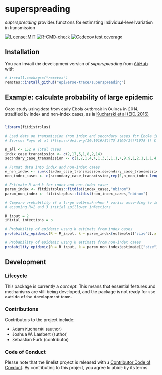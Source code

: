 
<!-- README.md is generated from README.Rmd. Please edit that file -->

# superspreading

*superspreading* provides functions for estimating individual-level
variation in transmission

<!-- badges: start -->

[![License:
MIT](https://img.shields.io/badge/License-MIT-yellow.svg)](https://opensource.org/licenses/MIT)
[![R-CMD-check](https://github.com/epiverse-trace/superspreading/actions/workflows/R-CMD-check.yaml/badge.svg)](https://github.com/epiverse-trace/superspreading/actions/workflows/R-CMD-check.yaml)
[![Codecov test
coverage](https://codecov.io/gh/epiverse-trace/superspreading/branch/main/graph/badge.svg)](https://app.codecov.io/gh/epiverse-trace/superspreading?branch=main)
<!-- badges: end -->

## Installation

You can install the development version of *superspreading* from
[GitHub](https://github.com/) with:

``` r
# install.packages("remotes")
remotes::install_github("epiverse-trace/superspreading")
```

## Example: calculate probability of large epidemic

Case study using data from early Ebola outbreak in Guinea in 2014,
stratified by index and non-index cases, as in [Kucharski et al (EID,
2016)](https://doi.org/10.3201%2Feid2201.151410)

``` r

library(fitdistrplus)

# Load data on transmission from index and secondary cases for Ebola in 2014
# Source: Faye et al (https://doi.org/10.1016/S1473-3099(14)71075-8) & Althaus et al: https://doi.org/10.1016/S1473-3099(15)70135-0

n_all <- 152 # Total cases
index_case_transmission <- c(2,17,5,1,8,2,14)
secondary_case_transmission <- c(1,2,1,4,4,1,3,3,1,1,4,9,9,1,2,1,1,1,4,3,3,4,2,5,1,2,2,1,9,1,3,1,2,1,1,2) 

# Format data into index and non-index cases
n_non_index <- sum(c(index_case_transmission,secondary_case_transmission)) # Total non-index cases
non_index_cases <- c(secondary_case_transmission,rep(0,n_non_index-length(secondary_case_transmission))) # Transmission from all non-index cases

# Estimate R and k for index and non-index cases
param_index <- fitdistrplus::fitdist(index_cases,"nbinom") 
param_non_index <- fitdistrplus::fitdist(non_index_cases,"nbinom") 

# Compare probability of a large outbreak when k varies according to index/non-index values, 
# assuming R=2 and 3 initial spillover infections

R_input = 2
initial_infections = 3

# Probability of epidemic using k estimate from index cases
probability_epidemic(R = R_input, k = param_index$estimate[["size"]],a = initial_infections)

# Probability of epidemic using k estimate from non-index cases
probability_epidemic(R = R_input, k = param_non_index$estimate[["size"]],a = initial_infections)
```

## Development

### Lifecycle

This package is currently a *concept*. This means that essential
features and mechanisms are still being developed, and the package is
not ready for use outside of the development team.

### Contributions

Contributors to the project include:

- Adam Kucharski (author)
- Joshua W. Lambert (author)
- Sebastian Funk (contributor)

### Code of Conduct

Please note that the linelist project is released with a [Contributor
Code of
Conduct](https://github.com/epiverse-trace/.github/blob/main/CODE_OF_CONDUCT.md).
By contributing to this project, you agree to abide by its terms.
